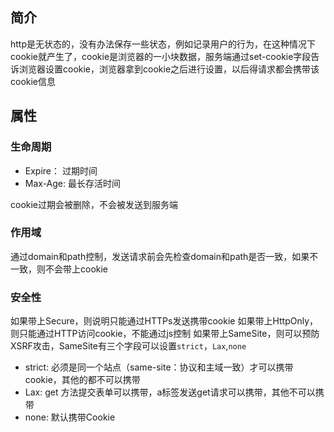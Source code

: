 ## 简介
http是无状态的，没有办法保存一些状态，例如记录用户的行为，在这种情况下cookie就产生了，cookie是浏览器的一小块数据，服务端通过set-cookie字段告诉浏览器设置cookie，浏览器拿到cookie之后进行设置，以后得请求都会携带该cookie信息
## 属性
### 生命周期
+ Expire： 过期时间
+ Max-Age: 最长存活时间

cookie过期会被删除，不会被发送到服务端
### 作用域
通过domain和path控制，发送请求前会先检查domain和path是否一致，如果不一致，则不会带上cookie
### 安全性
如果带上Secure，则说明只能通过HTTPs发送携带cookie
如果带上HttpOnly，则只能通过HTTP访问cookie，不能通过js控制
如果带上SameSite，则可以预防XSRF攻击，SameSite有三个字段可以设置`strict`，`Lax`,`none`
+ strict: 必须是同一个站点（same-site：协议和主域一致）才可以携带cookie，其他的都不可以携带
+ Lax: get 方法提交表单可以携带，a标签发送get请求可以携带，其他不可以携带
+ none: 默认携带Cookie
